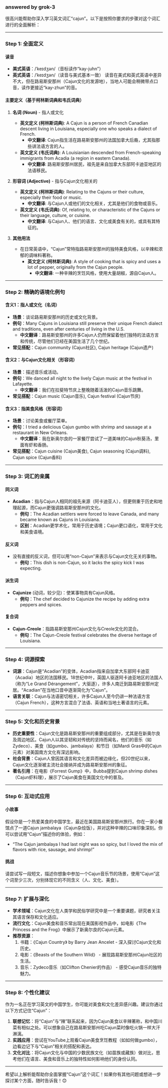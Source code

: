 ### answered by grok-3
很高兴能帮助你深入学习英文词汇“cajun”。以下是按照你要求的步骤对这个词汇进行的全面解析：

---

### Step 1: 全面定义
#### 读音
- **美式英语**：/ˈkeɪdʒən/（音标读作“kay-juhn”）
- **英式英语**：/ˈkeɪdʒən/（读音与美式基本一致）
读音在美式和英式英语中差异不大，但在路易斯安那州（Cajun文化的发源地），当地人可能会稍微带点口音，读作更接近“kay-zhun”的音。

#### 主要定义（基于柯林斯词典和韦氏词典）
1. **名词 (Noun)** - 指人或文化
   - **英文定义 (柯林斯词典)**: A Cajun is a person of French Canadian descent living in Louisiana, especially one who speaks a dialect of French.
     - **中文翻译**: Cajun指生活在路易斯安那州的法国加拿大后裔，尤其指那些讲法语方言的人。
   - **英文定义 (韦氏词典)**: A Louisianian descended from French-speaking immigrants from Acadia (a region in eastern Canada).
     - **中文翻译**: 路易斯安那州居民，祖先是来自加拿大东部阿卡迪亚地区的法语移民。
   
2. **形容词 (Adjective)** - 指与Cajun文化相关的
   - **英文定义 (柯林斯词典)**: Relating to the Cajuns or their culture, especially their food or music.
     - **中文翻译**: 与Cajun人或他们的文化相关，尤其是他们的食物或音乐。
   - **英文定义 (韦氏词典)**: Of, relating to, or characteristic of the Cajuns or their language, culture, or cuisine.
     - **中文翻译**: 与Cajun人、他们的语言、文化或美食有关的，或具有其特征的。

3. **其他用法**
   - 在日常英语中，“Cajun”常特指路易斯安那州的独特美食风格，以辛辣和浓郁的调味料著称。
     - **英文定义 (柯林斯词典)**: A style of cooking that is spicy and uses a lot of pepper, originally from the Cajun people.
       - **中文翻译**: 一种辛辣的烹饪风格，使用大量胡椒，源自Cajun人。

---

### Step 2: 精确的语境化例句
#### 含义1：指人或文化（名词）
- **场景**：谈论路易斯安那州的历史或文化背景。
- **例句**：Many Cajuns in Louisiana still preserve their unique French dialect and traditions, even after centuries of living in the U.S.
  - **中文翻译**：路易斯安那州的许多Cajun人仍然保留着他们独特的法语方言和传统，尽管他们已经在美国生活了几个世纪。
- **常见搭配**：Cajun community (Cajun社区), Cajun heritage (Cajun遗产)

#### 含义2：与Cajun文化相关（形容词）
- **场景**：描述音乐或活动。
- **例句**：We danced all night to the lively Cajun music at the festival in Lafayette.
  - **中文翻译**：我们在拉斐特节庆上整晚随着活泼的Cajun音乐跳舞。
- **常见搭配**：Cajun music (Cajun音乐), Cajun festival (Cajun节庆)

#### 含义3：指美食风格（形容词）
- **场景**：讨论美食或餐厅菜单。
- **例句**：I tried a delicious Cajun gumbo with shrimp and sausage at a restaurant in New Orleans.
  - **中文翻译**：我在新奥尔良的一家餐厅尝试了一道美味的Cajun秋葵汤，里面有虾和香肠。
- **常见搭配**：Cajun cuisine (Cajun美食), Cajun seasoning (Cajun调料), Cajun spice (Cajun香料)

---

### Step 3: 词汇的亲属
#### 同义词
- **Acadian**：指与Cajun人相同的祖先来源（阿卡迪亚人），但更侧重于历史和地理起源，而Cajun更强调路易斯安那州的文化。
  - **例句**：The Acadian settlers were forced to leave Canada, and many became known as Cajuns in Louisiana.
  - **区别**：Acadian更学术化，常用于历史语境；Cajun更口语化，常用于文化和美食语境。

#### 反义词
- 没有直接的反义词，但可以用“non-Cajun”来表示与Cajun文化无关的事物。
  - **例句**：This dish is non-Cajun, so it lacks the spicy kick I was expecting.

#### 派生词
- **Cajunize** (动词，较少见)：使某事物具有Cajun风格。
  - **例句**：The chef decided to Cajunize the recipe by adding extra peppers and spices.

#### 复合词
- **Cajun-Creole**：指路易斯安那州Cajun文化与Creole文化的混合。
  - **例句**：The Cajun-Creole festival celebrates the diverse heritage of Louisiana.

---

### Step 4: 词源探索
- **词源**：Cajun是“Acadian”的变体，Acadian指来自加拿大东部阿卡迪亚（Acadia）地区的法国移民。18世纪中叶，英国人驱逐阿卡迪亚地区的法国人（称为“Le Grand Dérangement”，大驱逐），许多人南迁到路易斯安那州定居。“Acadian”在当地口音中逐渐简化为“Cajun”。
- **语言关联**：Cajun与法语密切相关，许多Cajun人至今仍讲一种法语方言（Cajun French），这种方言混合了法语、英语和当地土著语言的元素。

---

### Step 5: 文化和历史背景
- **历史重要性**：Cajun文化是路易斯安那州的重要组成部分，尤其是在新奥尔良及周边地区。Cajun人以其坚韧和对传统的坚持而闻名，他们的音乐（如Zydeco）、美食（如gumbo、jambalaya）和节日（如Mardi Gras中的Cajun元素）对美国南方文化有深远影响。
- **社会背景**：Cajun人曾因其语言和文化差异而被边缘化，但20世纪以来，Cajun文化逐渐被主流社会接纳并成为路易斯安那州的象征。
- **著名引用**：在电影《Forrest Gump》中，Bubba提到Cajun shrimp dishes（Cajun虾料理），展示了Cajun美食在美国文化中的普及。

---

### Step 6: 互动式应用
#### 小故事
假设你是一个热爱美食的中国学生，最近在美国路易斯安那州旅行。你在一家小餐馆点了一道Cajun jambalaya（Cajun杂烩饭），并对这种辛辣的口味印象深刻。你可以尝试用“Cajun”描述你的体验，例如：
- “The Cajun jambalaya I had last night was so spicy, but I loved the mix of flavors with rice, sausage, and shrimp!”

#### 挑战
请尝试写一段短文，描述你想象中参加一个Cajun音乐节的场景，使用“Cajun”这个词至少三次，分别体现它的不同含义（人、文化、美食）。

---

### Step 7: 扩展与深化
- **学术领域**：Cajun文化在人类学和民俗学研究中是一个重要课题，研究者关注其语言保存和文化适应。
- **流行文化**：Cajun美食和音乐常出现在美国影视作品中，如电影《The Princess and the Frog》中展示了新奥尔良的Cajun元素。
- **推荐资源**：
  1. 书籍：《Cajun Country》 by Barry Jean Ancelet - 深入探讨Cajun文化和历史。
  2. 电影：《Beasts of the Southern Wild》 - 展现路易斯安那州Cajun社区的生活。
  3. 音乐：Zydeco音乐（如Clifton Chenier的作品） - 感受Cajun音乐的独特魅力。

---

### Step 8: 个性化建议
作为一名正在学习英文的中国学生，你可能对美食和文化差异感兴趣。建议你通过以下方式记住“Cajun”：
1. **联想记忆**：将“Cajun”与“辣”联系起来，因为Cajun美食以辛辣著称，和中国川菜有相似之处。可以想象自己在路易斯安那州吃Cajun菜时像吃火锅一样大汗淋漓。
2. **实践应用**：尝试在YouTube上观看Cajun美食烹饪教程（如如何做gumbo），边看边记下与“Cajun”相关的搭配和表达。
3. **文化对比**：将Cajun文化与中国的少数民族文化（如苗族或藏族）做对比，思考他们在语言、美食和音乐上的独特性如何影响他们的身份认同。

---

希望以上解析能帮助你全面掌握“Cajun”这个词汇！如果你有其他问题或想进一步探讨某个方面，随时告诉我！😊